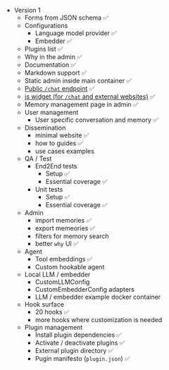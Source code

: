 
* Version 1
  * Forms from JSON schema ✅ 
  * Configurations
	  * Language model provider ✅ 
	  * Embedder ✅ 
  * Plugins list ✅ 
  * Why in the admin ✅ 
  * Documentation ✅ 
  * Markdown support ✅ 
  * Static admin inside main container ✅ 
  * [Public `/chat` endpoint](https://github.com/cheshire-cat-ai/core/issues/267/)  ✅
  * [js widget (for `/chat` and external websites)](https://github.com/cheshire-cat-ai/core/issues/269/) ✅
  * Memory management page in admin ✅
  * User management
    * User specific conversation and memory ✅
  * Dissemination
    * minimal website ✅
    * how to guides ✅
    * use cases examples
  * QA / Test
    * End2End tests
      * Setup ✅
      * Essential coverage ✅
    * Unit tests 
      * Setup ✅
      * Essential coverage ✅
  * Admin
    * import memories ✅
    * export memeories ✅
    * filters for memory search
    * better `why` UI ✅
  * Agent
    * Tool embeddings ✅
    * Custom hookable agent 
  * Local LLM / embedder
    * CustomLLMConfig
    * CustomEmbedderConfig adapters
    * LLM / embedder example docker container
  * Hook surface
    * 20 hooks ✅
    * more hooks where customization is needed
  * Plugin management
    * Install plugin dependencies ✅
    * Activate / deactivate plugins ✅
    * External plugin directory ✅
    * Pugin manifesto (`plugin.json`) ✅
